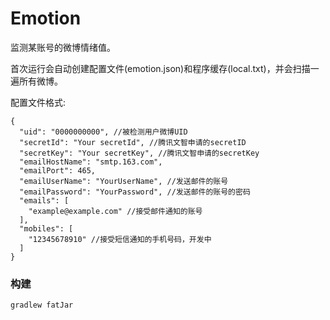 Emotion
=======
监测某账号的微博情绪值。

首次运行会自动创建配置文件(emotion.json)和程序缓存(local.txt)，并会扫描一遍所有微博。

配置文件格式:
```
{
  "uid": "0000000000", //被检测用户微博UID
  "secretId": "Your secretId", //腾讯文智申请的secretID
  "secretKey": "Your secretKey", //腾讯文智申请的secretKey
  "emailHostName": "smtp.163.com",
  "emailPort": 465,
  "emailUserName": "YourUserName", //发送邮件的账号
  "emailPassword": "YourPassword", //发送邮件的账号的密码
  "emails": [
    "example@example.com" //接受邮件通知的账号
  ],
  "mobiles": [
    "12345678910" //接受短信通知的手机号码，开发中
  ]
}
```

### 构建
`gradlew fatJar`
